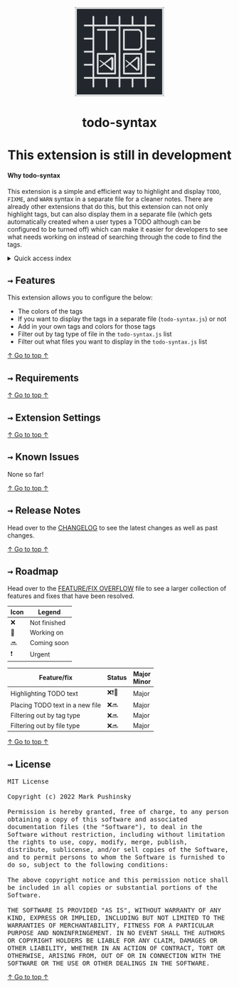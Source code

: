 <p align="center"><img src="assets/images/LOGO/TODO syntax.png" width="200"></p>
<h1 align="center">todo-syntax</h1>
<h1 align="center">This extension is still in development</h1>

#### Why todo-syntax
This extension is a simple and efficient way to highlight and display `TODO`, `FIXME`, and `WARN` syntax in a separate file for a cleaner notes. There are already other extensions that do this, but this extension can not only highlight tags, but can also display them in a separate file (which gets automatically created when a user types a TODO although can be configured to be turned off) which can make it easier for developers to see what needs working on instead of searching through the code to find the tags.

<details>
<summary>Quick access index</summary>
<a href="#features">→ Features</a><br>
<a href="#extension-settings">→ Extension Settings</a><br>
<a href="#known-issues">→ Known Issues</a><br>
<a href="#release-notes">→ Release Notes</a><br>
<a href="#roadmap">→ Roadmap</a>
<a href="#license">License</a>
</details>

## <kbd>→</kbd> Features
This extension allows you to configure the below:
* The colors of the tags
* If you want to display the tags in a separate file (`todo-syntax.js`) or not
* Add in your own tags and colors for those tags
* Filter out by tag type of file in the `todo-syntax.js` list
* Filter out what files you want to display in the `todo-syntax.js` list

[↑ Go to top ↑](#why-todo-syntax)

## <kbd>→</kbd> Requirements

[↑ Go to top ↑](#why-todo-syntax)

## <kbd>→</kbd> Extension Settings

[↑ Go to top ↑](#why-todo-syntax)

## <kbd>→</kbd> Known Issues
None so far!

[↑ Go to top ↑](#why-todo-syntax)

## <kbd>→</kbd> Release Notes
Head over to the [CHANGELOG](CHANGELOG.diff) to see the latest changes as well as past changes.

[↑ Go to top ↑](#why-todo-syntax)

## <kbd>→</kbd> Roadmap
Head over to the [FEATURE/FIX OVERFLOW](FEATURE-FIX_OVERFLOW.md) file to see a larger collection of features and fixes that have been resolved.

|Icon| Legend |
|----|-------------|
|❌ | Not finished|
|🦺 | Working on  |
|🔜 | Coming soon |
|❗ | Urgent      |

|Feature/fix|Status|Major<br>Minor|
|-------|------|------|
|Highlighting TODO text|❌❗🦺|Major|
|Placing TODO text in a new file|❌🔜|Major|
|Filtering out by tag type|❌🔜|Major|
|Filtering out by file type|❌🔜|Major|

[↑ Go to top ↑](#why-todo-syntax)

## <kbd>→</kbd> License

<kbd>
MIT License
<br><br>
Copyright (c) 2022 Mark Pushinsky
<br><br>
Permission is hereby granted, free of charge, to any person obtaining a copy
of this software and associated documentation files (the "Software"), to deal
in the Software without restriction, including without limitation the rights
to use, copy, modify, merge, publish, distribute, sublicense, and/or sell
copies of the Software, and to permit persons to whom the Software is
furnished to do so, subject to the following conditions:
<br><br>
The above copyright notice and this permission notice shall be included in all
copies or substantial portions of the Software.
<br><br>
THE SOFTWARE IS PROVIDED "AS IS", WITHOUT WARRANTY OF ANY KIND, EXPRESS OR
IMPLIED, INCLUDING BUT NOT LIMITED TO THE WARRANTIES OF MERCHANTABILITY,
FITNESS FOR A PARTICULAR PURPOSE AND NONINFRINGEMENT. IN NO EVENT SHALL THE
AUTHORS OR COPYRIGHT HOLDERS BE LIABLE FOR ANY CLAIM, DAMAGES OR OTHER
LIABILITY, WHETHER IN AN ACTION OF CONTRACT, TORT OR OTHERWISE, ARISING FROM,
OUT OF OR IN CONNECTION WITH THE SOFTWARE OR THE USE OR OTHER DEALINGS IN THE
SOFTWARE.</kbd>

[↑ Go to top ↑](#why-todo-syntax)